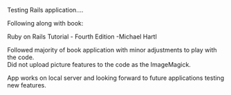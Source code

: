 Testing Rails application....   

Following along with book:

Ruby on Rails Tutorial - Fourth Edition
-Michael Hartl

Followed majority of book application with minor adjustments to play with the code.   
Did not upload picture features to the code as the ImageMagick.  

App works on local server and looking forward to future applications testing new features.